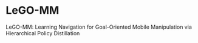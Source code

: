 # LeGO-MM
LeGO-MM: Learning Navigation for Goal-Oriented Mobile Manipulation via Hierarchical Policy Distillation
